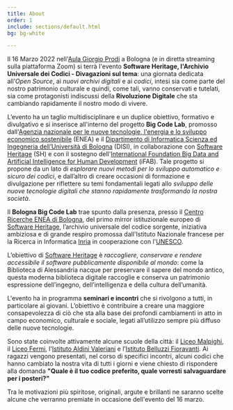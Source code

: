 ```yaml
---
title: About
order: 1
include: sections/default.html
bg: bg-white 

---
```

Il 16 Marzo 2022 nell'[Aula Giorgio Prodi](https://disci.unibo.it/it/dipartimento/sedi-e-spazi/aule/aule-sedi-bologna/aula-giorgio-prodi) a Bologna (e in diretta streaming sulla piattaforma Zoom) si terrà l'evento **Software Heritage, l'Archivio Universale dei Codici - Divagazioni sul tema**: una giornata dedicata all’*Open Source*, ai *nuovi archivi digitali* e ai *codici*, 
intesi sia come parte del nostro patrimonio culturale e quindi, come tali, vanno conservati e tutelati, sia come protagonisti indiscussi della **Rivoluzione Digitale** che sta cambiando rapidamente il nostro modo di vivere.

L’evento ha un taglio multidisciplinare e un duplice obiettivo, formativo e divulgativo e si inserisce all'interno del progetto **Big Code Lab**, promosso dall'[Agenzia nazionale per le nuove tecnologie, l'energia e lo sviluppo economico sostenibile](https://www.enea.it/) (ENEA) e il [Dipartimento di Informatica Scienza ed Ingegneria dell’Università di Bologna](https://disi.unibo.it/it) (DISI), in collaborazione con [Software Heritage](https://www.softwareheritage.org/) (SH) e con il sostegno dell'[International Foundation Big Data and Artificial Intelligence for Human Development](https://www.ifabfoundation.org/) (iFAB).
Tale progetto si propone da un lato di *esplorare nuovi metodi per lo sviluppo automatico e sicuro dei codici*, e dall’altro di creare occasioni di formazione e divulgazione per riflettere su temi fondamentali legati allo *sviluppo delle nuove tecnologie digitali che stanno rapidamente trasformando la nostra società*.  

Il **Bologna Big Code Lab** trae spunto dalla presenza, presso il [Centro Ricerche ENEA di Bologna](https://www.bologna.enea.it/), del primo mirror istituzionale europeo di [Software Heritage](https://www.softwareheritage.org/), l’archivio universale del codice sorgente, iniziativa ambiziosa e di grande respiro promossa dall'Istituto Nazionale francese per la Ricerca in Informatica [Inria](https://www.inria.fr/en) in cooperazione con l'[UNESCO](https://www.unesco.it/).  


L’obiettivo di [Software Heritage](https://www.softwareheritage.org/) è *raccogliere, conservare e rendere accessibile il software pubblicamente disponibile al mondo*: come la Biblioteca di Alessandria nacque per preservare il sapere del mondo antico, questa moderna biblioteca digitale raccoglie e conserva un patrimonio espressione dell’ingegno, dell’intelligenza e della cultura dell’umanità. 


L'evento ha in programma **seminari e incontri** che si rivolgono a tutti, in particolare ai giovani. 
L’obiettivo è contribuire a  creare una maggiore consapevolezza di ciò che sta alla base dei profondi cambiamenti  in atto in campo economico, culturale e sociale, legati all’utilizzo sempre più diffuso delle nuove tecnologie.

Sono state coinvolte attivamente alcune scuole della città: il [Liceo Malpighi](https://www.scuolemalpighi.it), il [Liceo Fermi](https://www.liceofermibo.edu.it), l'[Istituto Aldini Valeriani](http://avbo.it) e l’[Istituto Belluzzi Fioravanti](https://www.belluzzifioravanti.it). 
Ai ragazzi vengono presentati, nel corso di specifici incontri, alcuni codici che hanno cambiato la nostra vita di tutti i giorni e viene chiesto di rispondere alla domanda
**"Quale è il tuo codice preferito, quale vorresti salvaguardare per i posteri?"**

Tra le motivazioni più spiritose, originali, argute e brillanti ne saranno scelte alcune che verranno premiate in occasione dell'evento del 16 marzo.